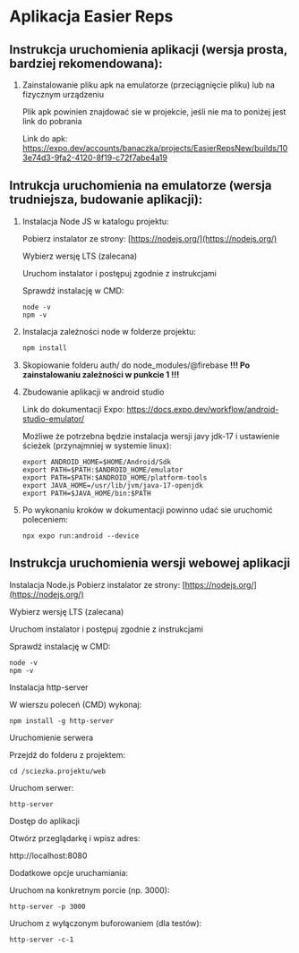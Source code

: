 # Aplikacja Easier Reps

## Instrukcja uruchomienia aplikacji (wersja prosta, bardziej rekomendowana):

1. Zainstalowanie pliku apk na emulatorze (przeciągnięcie pliku) lub na fizycznym urządzeniu

   Plik apk powinien znajdować sie w projekcie, jeśli nie ma to poniżej jest link do pobrania

   Link do apk: https://expo.dev/accounts/banaczka/projects/EasierRepsNew/builds/103e74d3-9fa2-4120-8f19-c72f7abe4a19

## Intrukcja uruchomienia na emulatorze (wersja trudniejsza, budowanie aplikacji):

1. Instalacja Node JS w katalogu projektu:

   Pobierz instalator ze strony: [https://nodejs.org/](https://nodejs.org/)
   
   Wybierz wersję LTS (zalecana)
   
   Uruchom instalator i postępuj zgodnie z instrukcjami
   
   Sprawdź instalację w CMD:

   ```
   node -v
   npm -v
   ```

2. Instalacja zależności node w folderze projektu:

   ```bash
   npm install
   ```

3. Skopiowanie folderu auth/ do node_modules/@firebase **!!! Po zainstalowaniu zależności w punkcie 1 !!!** 

4. Zbudowanie aplikacji w android studio

   Link do dokumentacji Expo: https://docs.expo.dev/workflow/android-studio-emulator/

   Możliwe że potrzebna będzie instalacja wersji javy jdk-17 i ustawienie ścieżek (przynajmniej w systemie linux):

   ```
   export ANDROID_HOME=$HOME/Android/Sdk
   export PATH=$PATH:$ANDROID_HOME/emulator
   export PATH=$PATH:$ANDROID_HOME/platform-tools
   export JAVA_HOME=/usr/lib/jvm/java-17-openjdk
   export PATH=$JAVA_HOME/bin:$PATH
   ```

5. Po wykonaniu kroków w dokumentacji powinno udać sie uruchomić poleceniem:

   ```
   npx expo run:android --device
   ```

## Instrukcja uruchomienia wersji webowej aplikacji

Instalacja Node.js
Pobierz instalator ze strony: [https://nodejs.org/](https://nodejs.org/)

Wybierz wersję LTS (zalecana)

Uruchom instalator i postępuj zgodnie z instrukcjami

Sprawdź instalację w CMD:

```
node -v
npm -v
```

Instalacja http-server

W wierszu poleceń (CMD) wykonaj:

```
npm install -g http-server
```


Uruchomienie serwera

Przejdź do folderu z projektem:

```
cd /sciezka.projektu/web
```


Uruchom serwer:

```
http-server
```


Dostęp do aplikacji

Otwórz przeglądarkę i wpisz adres:

http://localhost:8080



Dodatkowe opcje uruchamiania:

Uruchom na konkretnym porcie (np. 3000):

```
http-server -p 3000
```


Uruchom z wyłączonym buforowaniem (dla testów):
```
http-server -c-1
```
